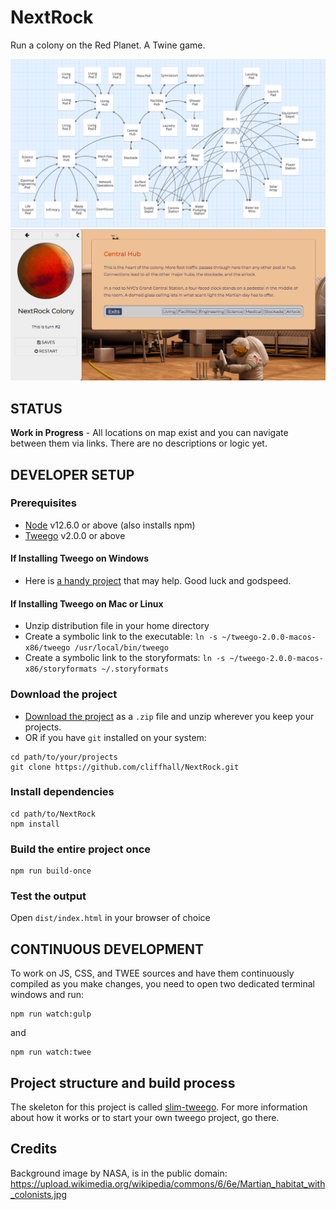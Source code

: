 # NextRock
Run a colony on the Red Planet. A Twine game.

![Colony Map](map.png)
![Screenshot](screenshot.png)

## STATUS
**Work in Progress** - All locations on map exist and you can navigate between them via links. There are no descriptions or logic yet.

## DEVELOPER SETUP
### Prerequisites
* [Node](https://nodejs.org/en/download/) v12.6.0 or above (also installs npm)
* [Tweego](https://www.motoslave.net/tweego/) v2.0.0 or above

#### If Installing Tweego on Windows
* Here is [a handy project](https://github.com/ChapelR/tweego-installer) that may help. Good luck and godspeed.

#### If Installing Tweego on Mac or Linux
* Unzip distribution file in your home directory
* Create a symbolic link to the executable: ```ln -s ~/tweego-2.0.0-macos-x86/tweego /usr/local/bin/tweego```
* Create a symbolic link to the storyformats: ```ln -s ~/tweego-2.0.0-macos-x86/storyformats ~/.storyformats```

### Download the project
* [Download the project](https://github.com/cliffhall/NextRock/archive/master.zip) as a ```.zip``` file and unzip wherever you keep your projects.
* OR if you have ```git``` installed on your system:
```
cd path/to/your/projects
git clone https://github.com/cliffhall/NextRock.git
```

### Install dependencies
```
cd path/to/NextRock
npm install
```

### Build the entire project once
```
npm run build-once
```

### Test the output
Open ```dist/index.html``` in your browser of choice

## CONTINUOUS DEVELOPMENT
To work on JS, CSS, and TWEE sources and have them continuously compiled as you make changes, you need to open two dedicated terminal windows and run:
```
npm run watch:gulp
```

and

``` 
npm run watch:twee
```

## Project structure and build process
The skeleton for this project is called [slim-tweego](https://github.com/cliffhall/slim-tweego). For more information about how it works or to start your own tweego project, go there.


## Credits
Background image by NASA, is in the public domain: https://upload.wikimedia.org/wikipedia/commons/6/6e/Martian_habitat_with_colonists.jpg
